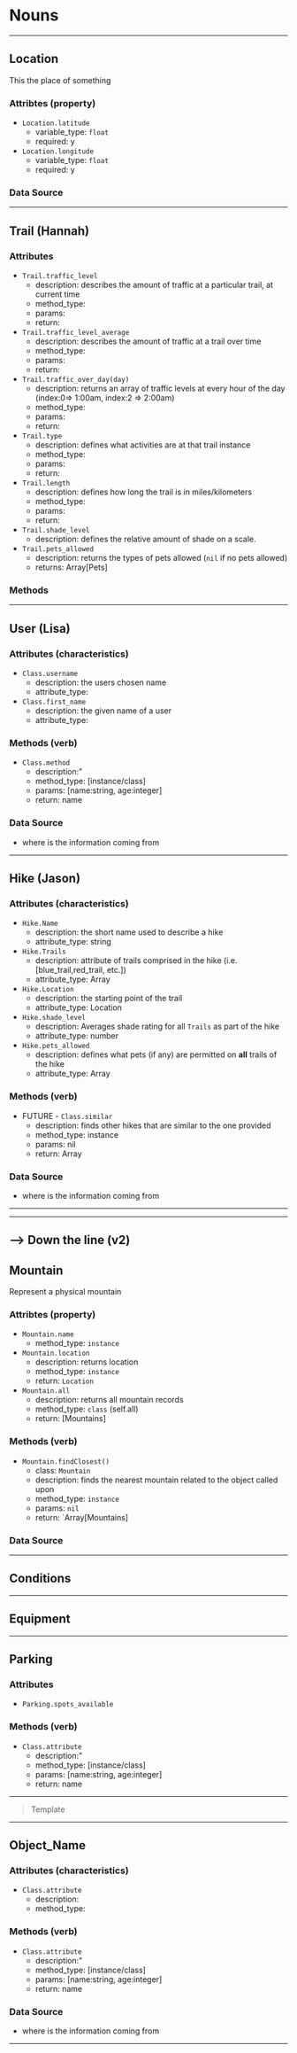 # Nouns 
---- 


## Location 
This the place of something 
### Attribtes (property)
- `Location.latitude`
  - variable_type: `float` 
  - required: y 
- `Location.longitude` 
  - variable_type: `float` 
  - required: y 
### Data Source 
----
## Trail (Hannah)
### Attributes 
- `Trail.traffic_level` 
  - description: describes the amount of traffic at a particular trail, at current time 
  - method_type: 
  - params: 
  - return: 
- `Trail.traffic_level_average` 
  - description: describes the amount of traffic at a trail over time 
  - method_type: 
  - params: 
  - return: 
- `Trail.traffic_over_day(day)` 
  - description: returns an array of traffic levels at every hour of the day (index:0=> 1:00am, index:2 => 2:00am)
  - method_type: 
  - params: 
  - return: 
- `Trail.type` 
  - description: defines what activities are at that trail instance 
  - method_type: 
  - params: 
  - return: 
- `Trail.length` 
  - description: defines how long the trail is in miles/kilometers 
  - method_type: 
  - params: 
  - return: 
- `Trail.shade_level` 
  - description: defines the relative amount of shade on a scale. 
- `Trail.pets_allowed` 
  - description: returns the types of pets allowed (`nil` if no pets allowed)
  - returns: Array[Pets]
### Methods 
--- 
## User (Lisa)
### Attributes (characteristics)
- `Class.username`
  - description: the users chosen name 
  - attribute_type:
- `Class.first_name`
  - description: the given name of a user
  - attribute_type:  
### Methods (verb)
- `Class.method`
  - description:" 
  - method_type: [instance/class] 
  - params: [name:string, age:integer]
  - return: name 
### Data Source 
  - where is the information coming from 
---- 
## Hike (Jason)
### Attributes (characteristics)
- `Hike.Name`
  - description: the short name used to describe a hike
  - attribute_type: string 
- `Hike.Trails` 
  - description: attribute of trails comprised in the hike (i.e. [blue_trail,red_trail, etc.])
  - attribute_type: Array<Trail>
- `Hike.Location` 
  - description: the starting point of the trail 
  - attribute_type: Location
- `Hike.shade_level` 
  - description: Averages shade rating for all `Trails` as part of the hike 
  - attribute_type: number 
- `Hike.pets_allowed`
  - description: defines what pets (if any) are permitted on **all** trails of the hike 
  - attribute_type: Array<string>
### Methods (verb)
- FUTURE - `Class.similar`
  - description: finds other hikes that are similar to the one provided 
  - method_type: instance
  - params: nil 
  - return: Array<Hike>   
### Data Source 
  - where is the information coming from 

  
---- 

 
-----
--> Down the line (v2)
---- 
## Mountain 
Represent a physical mountain 
### Attribtes (property)
- `Mountain.name` 
  - method_type: `instance`
- `Mountain.location` 
  - description: returns location 
  - method_type: `instance` 
  - return: `Location` 
- `Mountain.all`
  - description: returns all mountain records
  - method_type: `class` (self.all)
  - return: [Mountains]

### Methods (verb)
- `Mountain.findClosest()` 
  - class: `Mountain` 
  - description: finds the nearest mountain related to the object called upon
  - method_type: `instance` 
  - params: `nil`
  - return: `Array[Mountains]
### Data Source 
---- 
## Conditions 
---- 
## Equipment 
---- 
## Parking 
### Attributes
- `Parking.spots_available` 
### Methods (verb)
- `Class.attribute`
  - description:" 
  - method_type: [instance/class] 
  - params: [name:string, age:integer]
  - return: name 
---- 



> Template 
---- 
## Object_Name 
### Attributes (characteristics)
- `Class.attribute`
  - description: 
  - method_type:  
### Methods (verb)
- `Class.attribute`
  - description:" 
  - method_type: [instance/class] 
  - params: [name:string, age:integer]
  - return: name 
### Data Source 
  - where is the information coming from 
--- 
